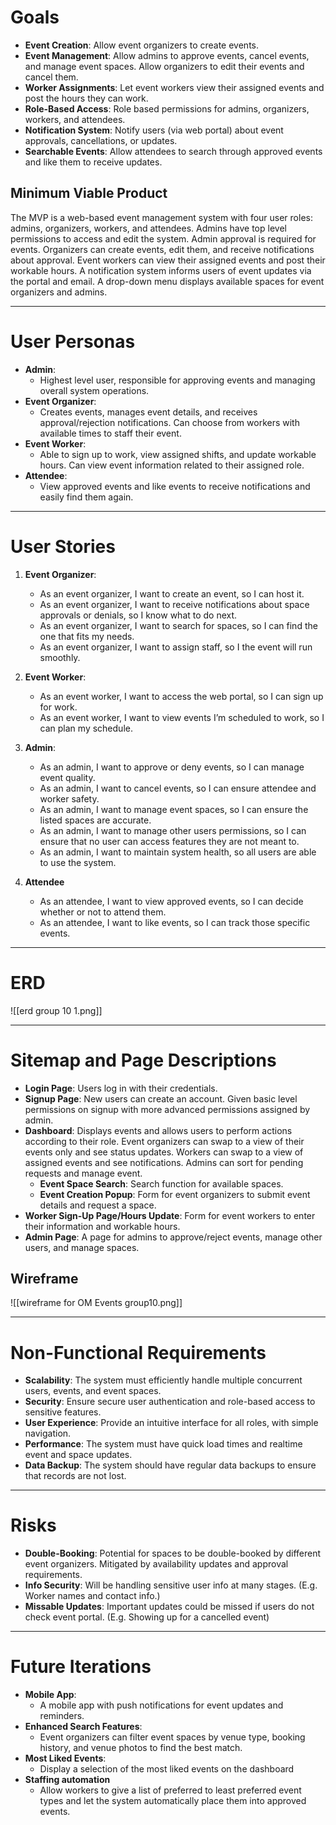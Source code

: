 # Goals

- **Event Creation**: Allow event organizers to create events.
- **Event Management**: Allow admins to approve events, cancel events, and manage event spaces. Allow organizers to edit their events and cancel them. 
- **Worker Assignments**: Let event workers view their assigned events and post the hours they can work. 
- **Role-Based Access**: Role based permissions for admins, organizers, workers, and attendees. 
- **Notification System**: Notify users (via web portal) about event approvals, cancellations, or updates.
- **Searchable Events**: Allow attendees to search through approved events and like them to receive updates. 
  
## Minimum Viable Product

The MVP is a web-based event management system with four user roles: admins, organizers, workers, and attendees. Admins have top level permissions to access and edit the system. Admin approval is required for events. Organizers can create events, edit them, and receive notifications about  approval. Event workers can view their assigned events and post their workable hours. A notification system informs users of event updates via the portal and email. A drop-down menu displays available spaces for event organizers and admins.

---

# User Personas

- **Admin**: 
  - Highest level user, responsible for approving events and managing overall system operations.
- **Event Organizer**: 
  - Creates events, manages event details, and receives approval/rejection notifications. Can choose from workers with available times to staff their event. 
- **Event Worker**: 
  -  Able to sign up to work, view assigned shifts, and update workable hours. Can view event information related to their assigned role.
- **Attendee**: 
  -  View approved events and like events to receive notifications and easily find them again.
---

# User Stories

1. **Event Organizer**:
   - As an event organizer, I want to create an event, so I can host it.
   - As an event organizer, I want to receive notifications about space approvals or denials, so I know what to do next.
   - As an event organizer, I want to search for spaces, so I can find the one that fits my needs.
   - As an event organizer, I want to assign staff, so I the event will run smoothly.

2. **Event Worker**:
   - As an event worker, I want to access the web portal, so I can sign up for work.
   - As an event worker, I want to view events I’m scheduled to work, so I can plan my schedule.

3. **Admin**:
   - As an admin, I want to approve or deny events, so I can manage event quality.
   - As an admin, I want to cancel events, so I can ensure attendee and worker safety.
   - As an admin, I want to manage event spaces, so I can ensure the listed spaces are accurate.
   - As an admin, I want to manage other users permissions, so I can ensure that no user can access features they are not meant to. 
   - As an admin, I want to maintain system health, so all users are able to use the system.
4. **Attendee**
   - As an attendee, I want to view approved events, so I can decide whether or not to attend them.
   - As an attendee, I want to like events, so I can track those specific events.

---
# ERD
![[erd group 10 1.png]]

---
# Sitemap and Page Descriptions

- **Login Page**: Users log in with their credentials.
- **Signup Page**: New users can create an account. Given basic level permissions on signup with more advanced permissions assigned by admin.
- **Dashboard**: Displays events and allows users to perform actions according to their role. Event organizers can swap to a view of their events only and see status updates. Workers can swap to a view of assigned events and see notifications. Admins can sort for pending requests and manage event.
	- **Event Space Search**: Search function for available spaces.
	- **Event Creation Popup**: Form for event organizers to submit event details and request a space.
- **Worker Sign-Up Page/Hours Update**: Form for event workers to enter their information and workable hours.
- **Admin Page**: A page for admins to approve/reject events, manage other users, and manage spaces.

## Wireframe
![[wireframe for OM Events group10.png]]
  
---

# Non-Functional Requirements

- **Scalability**: The system must efficiently handle multiple concurrent users, events, and event spaces.
- **Security**: Ensure secure user authentication and role-based access to sensitive features.
- **User Experience**: Provide an intuitive interface for all roles, with simple navigation.
- **Performance**: The system must have quick load times and realtime event and space updates.
- **Data Backup**: The system should have regular data backups to ensure that records are not lost.

---

# Risks

- **Double-Booking**: Potential for spaces to be double-booked by different event organizers. Mitigated by availability updates and approval requirements.
- **Info Security**: Will be handling sensitive user info at many stages. (E.g. Worker names and contact info.)  
- **Missable Updates**: Important updates could be missed if users do not check event portal. (E.g. Showing up for a cancelled event)

---

# Future Iterations
- **Mobile App**:
  - A mobile app with push notifications for event updates and reminders.
- **Enhanced Search Features**:
  - Event organizers can filter event spaces by venue type, booking history, and venue photos to find the best match.
- **Most Liked Events**:
  - Display a selection of the most liked events on the dashboard
- **Staffing automation**
  - Allow workers to give a list of preferred to least preferred event types and let the system automatically place them into approved events.